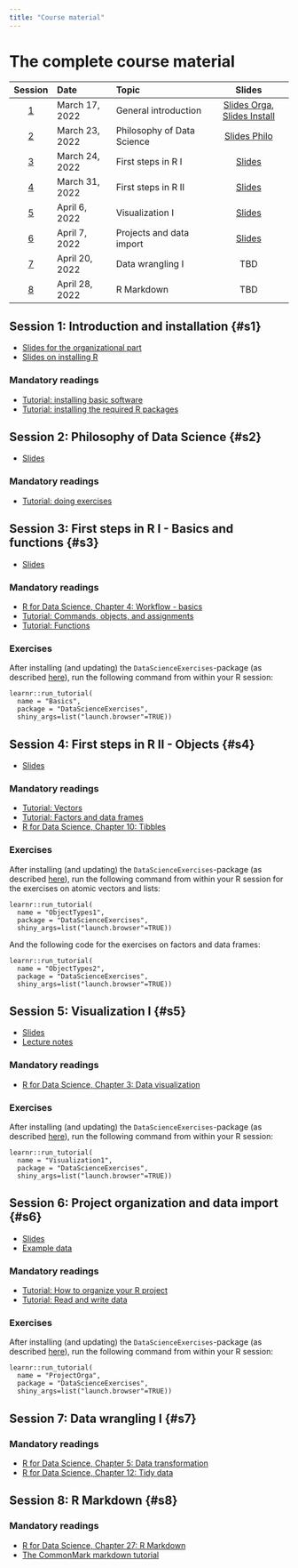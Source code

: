 ```yaml
---
title: "Course material"
---
```



# The complete course material

| **Session** | **Date**      | **Topic**           | **Slides**|
|:-----------:|:--------------|:--------------------|:-------------:|
|   [1](#s1)  | March 17, 2022| General introduction| [Slides Orga](slides/T1-1-Introduction.pdf), [Slides Install](slides/T1-2-Installation.pdf)   |
|   [2](#s2)  | March 23, 2022| Philosophy of Data Science | [Slides Philo](slides/T2-PhiloFoundation.pdf)           |
|   [3](#s3)  | March 24, 2022| First steps in R I  | [Slides](slides/T3-Basics-Functions.pdf)           |
|   [4](#s4)  | March 31, 2022| First steps in R II | [Slides](slides/T4-Objects.pdf)           |
|   [5](#s5)  | April 6, 2022 | Visualization I     | [Slides](slides/T5-Visualization.pdf)           |
|   [6](#s6)  | April 7, 2022 | Projects and data import  | [Slides](slides/T6-ProjectSetup.pdf)           |
|   [7](#s7)  | April 20, 2022 | Data wrangling I         | TBD           |
|   [8](#s8)  | April 28, 2022 | R Markdown | TBD         |

## Session 1: Introduction and installation {#s1}

- [Slides for the organizational part](slides/T1-1-Introduction.pdf)
- [Slides on installing R](slides/T1-2-Installation.pdf)

### Mandatory readings

- [Tutorial: installing basic software](/post/installation/)
- [Tutorial: installing the required R packages](/post/installing-packages/)


## Session 2: Philosophy of Data Science {#s2}

- [Slides](slides/T2-PhiloFoundation.pdf)

### Mandatory readings

- [Tutorial: doing exercises](/post/using-exercises/)
## Session 3: First steps in R I - Basics and functions {#s3}

- [Slides](slides/T3-Basics-Functions.pdf)

### Mandatory readings

- [R for Data Science, Chapter 4: Workflow - basics](https://r4ds.had.co.nz/workflow-basics.html)
- [Tutorial: Commands, objects, and assignments](/post/first-steps/)
- [Tutorial: Functions](/post/object-types-func/)

### Exercises

After installing (and updating) the `DataScienceExercises`-package 
(as described [here](/post/using-exercises/)), run the following command 
from within your R session:

```
learnr::run_tutorial(
  name = "Basics", 
  package = "DataScienceExercises", 
  shiny_args=list("launch.browser"=TRUE))
```

## Session 4: First steps in R II - Objects {#s4}

- [Slides](slides/T4-Objects.pdf)

### Mandatory readings

- [Tutorial: Vectors](/post/object-types-vec/)
- [Tutorial: Factors and data frames](/post/object-types-adv/)
- [R for Data Science, Chapter 10: Tibbles](https://r4ds.had.co.nz/tibbles.html)

### Exercises

After installing (and updating) the `DataScienceExercises`-package 
(as described [here](/post/using-exercises/)), run the following command 
from within your R session for the exercises on atomic vectors and lists:

```
learnr::run_tutorial(
  name = "ObjectTypes1", 
  package = "DataScienceExercises", 
  shiny_args=list("launch.browser"=TRUE))
```

And the following code for the exercises on factors and data frames:

```
learnr::run_tutorial(
  name = "ObjectTypes2", 
  package = "DataScienceExercises", 
  shiny_args=list("launch.browser"=TRUE))
```

## Session 5: Visualization I {#s5}

- [Slides](slides/T5-Visualization.pdf)
- [Lecture notes](/notes/t5-visualization-lecture-notes/)

### Mandatory readings
- [R for Data Science, Chapter 3: Data visualization](https://r4ds.had.co.nz/data-visualisation.html)


### Exercises

After installing (and updating) the `DataScienceExercises`-package 
(as described [here](/post/using-exercises/)), run the following command 
from within your R session:

```
learnr::run_tutorial(
  name = "Visualization1", 
  package = "DataScienceExercises", 
  shiny_args=list("launch.browser"=TRUE))
```

## Session 6: Project organization and data import {#s6}

- [Slides](slides/T6-ProjectSetup.pdf)
- [Example data](files/fread_expls.zip)

### Mandatory readings

- [Tutorial: How to organize your R project](/post/setting-up-an-r-project/)
- [Tutorial: Read and write data](/post/importing-exporting-data/)

### Exercises

After installing (and updating) the `DataScienceExercises`-package 
(as described [here](/post/using-exercises/)), run the following command 
from within your R session:

```
learnr::run_tutorial(
  name = "ProjectOrga", 
  package = "DataScienceExercises", 
  shiny_args=list("launch.browser"=TRUE))
```

## Session 7: Data wrangling I {#s7}

### Mandatory readings

- [R for Data Science, Chapter 5: Data transformation](https://r4ds.had.co.nz/transform.html)
- [R for Data Science, Chapter 12: Tidy data](https://r4ds.had.co.nz/tidy-data.html)

## Session 8: R Markdown {#s8} 

### Mandatory readings

- [R for Data Science, Chapter 27: R Markdown](https://r4ds.had.co.nz/tidy-data.html)
- [The CommonMark markdown tutorial](https://commonmark.org/help/tutorial/)
